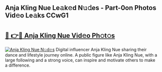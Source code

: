 ## Anja Kling Nue Le𝚊k𝚎d N𝚞𝚍es - Part-0on Photos Vid𝚎o Le𝚊ks CCwG1

# <h2><a href="http://fb3lqp6.evod.top/?m=Anja+Kling+Nue">🔗 👉🔴 Anja Kling Nue Vid𝚎o Ph𝚘t𝚘s</a></h2>

[![Anja Kling Nue N𝚞d𝚎s](https://i.imgur.com/8V9OHl7.gif)](http://fb3lqp6.evod.top/?m=Anja+Kling+Nue)
Digital influencer Anja Kling Nue sharing their dance and lifestyle journey online. A public figure like Anja Kling Nue, with a large following and a strong voice, can inspire and motivate others to make a difference. 
